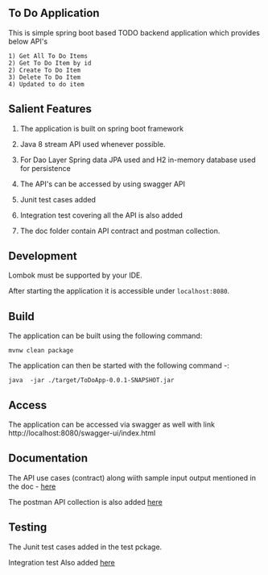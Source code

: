 ## To Do Application

This is simple spring boot based TODO backend application which provides below API's

    1) Get All To Do Items          
    2) Get To Do Item by id
    2) Create To Do Item            
    3) Delete To Do Item            
    4) Updated to do item         
    
   
   
## Salient Features 

1) The application is built on spring boot framework  

2) Java 8 stream API used whenever possible.

3) For Dao Layer Spring data JPA used and H2 in-memory database used for persistence

4) The API's can be accessed by using swagger API

5) Junit test cases added

6) Integration test covering all the API is also added

7) The doc folder contain API contract and postman collection.



## Development


Lombok must be supported by your IDE. 

After starting the application it is accessible under `localhost:8080`.

## Build
The application can be built using the following command:

```
mvnw clean package
```

The application can then be started with the following command -:

```
java  -jar ./target/ToDoApp-0.0.1-SNAPSHOT.jar
```

## Access 

The application can be accessed via swagger as well with link http://localhost:8080/swagger-ui/index.html


## Documentation  

The API use cases (contract) along wiith sample input output mentioned in the doc - [here](https://github.com/Sanket-Murugkar/ToDoApp/blob/79153b3bd7c5d7a1595f6361755344641f1211dc/docs/API_USE_CASES)

The postman API collection is also added  [here](https://github.com/Sanket-Murugkar/ToDoApp/blob/79153b3bd7c5d7a1595f6361755344641f1211dc/docs/TODO.postman_collection.json)

## Testing

The Junit test cases added in the test pckage.


Integration test Also added [here](https://github.com/Sanket-Murugkar/ToDoApp/blob/cd612f483c1a89fce74aab3082590393445cf297/src/test/java/com/demo/todoapp/controller/ToDoControllerITTest.java)
